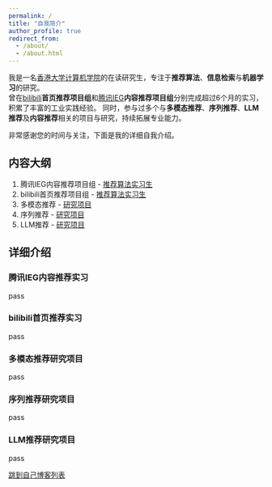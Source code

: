 ```yaml
---
permalink: /
title: "自我简介"
author_profile: true
redirect_from: 
  - /about/
  - /about.html
---
```


我是一名[香港大学计算机学院](https://www.cds.hku.hk?_blank)的在读研究生，专注于**推荐算法**、**信息检索**与**机器学习**的研究。  
曾在[bilibili](https://www.bilibili.com?_blank)**首页推荐项目组**和[腾讯IEG](https://ieg.tencent.com/2023/index.html#screen?_blank)**内容推荐项目组**分别完成超过6个月的实习，积累了丰富的工业实践经验。  同时，参与过多个与**多模态推荐**、**序列推荐**、**LLM推荐**及**内容推荐**相关的项目与研究，持续拓展专业能力。  

非常感谢您的时间与关注，下面是我的详细自我介绍。

## 内容大纲
1. 腾讯IEG内容推荐项目组 - [推荐算法实习生](#jump1)
2. bilibili首页推荐项目组 - [推荐算法实习生](#jump2)
3. 多模态推荐 - [研究项目](#jump3)
4. 序列推荐 - [研究项目](#jump4)
5. LLM推荐 - [研究项目](#jump5)


## 详细介绍
### <span id="jump1">腾讯IEG内容推荐实习</span>
pass


### <span id="jump2">bilibili首页推荐实习</span>
pass


### <span id="jump3">多模态推荐研究项目</span>
pass


### <span id="jump4">序列推荐研究项目</span>
pass


### <span id="jump5">LLM推荐研究项目</span>
pass


<a href="http://write.blog.csdn.net/postlist" target="_blank">跳到自己博客列表</a>
